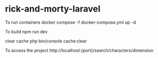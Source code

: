 # rick-and-morty-laravel

To run containers
docker compose -f docker-compose.yml up -d

To build
npm run dev

clear cache
php bin/console cache:clear

To access the project
http://localhost:{port}/search/characters/dimension